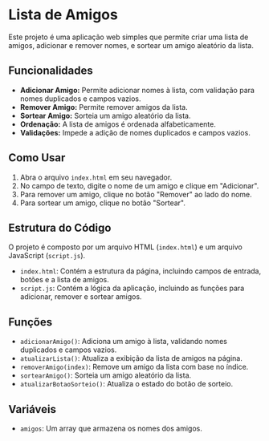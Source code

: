 # Lista de Amigos

Este projeto é uma aplicação web simples que permite criar uma lista de amigos, adicionar e remover nomes, e sortear um amigo aleatório da lista.

## Funcionalidades

* **Adicionar Amigo:** Permite adicionar nomes à lista, com validação para nomes duplicados e campos vazios.
* **Remover Amigo:** Permite remover amigos da lista.
* **Sortear Amigo:** Sorteia um amigo aleatório da lista.
* **Ordenação:** A lista de amigos é ordenada alfabeticamente.
* **Validações:** Impede a adição de nomes duplicados e campos vazios.

## Como Usar

1.  Abra o arquivo `index.html` em seu navegador.
2.  No campo de texto, digite o nome de um amigo e clique em "Adicionar".
3.  Para remover um amigo, clique no botão "Remover" ao lado do nome.
4.  Para sortear um amigo, clique no botão "Sortear".

## Estrutura do Código

O projeto é composto por um arquivo HTML (`index.html`) e um arquivo JavaScript (`script.js`).

* `index.html`: Contém a estrutura da página, incluindo campos de entrada, botões e a lista de amigos.
* `script.js`: Contém a lógica da aplicação, incluindo as funções para adicionar, remover e sortear amigos.

## Funções

* `adicionarAmigo()`: Adiciona um amigo à lista, validando nomes duplicados e campos vazios.
* `atualizarLista()`: Atualiza a exibição da lista de amigos na página.
* `removerAmigo(index)`: Remove um amigo da lista com base no índice.
* `sortearAmigo()`: Sorteia um amigo aleatório da lista.
* `atualizarBotaoSorteio()`: Atualiza o estado do botão de sorteio.

## Variáveis

* `amigos`: Um array que armazena os nomes dos amigos.
